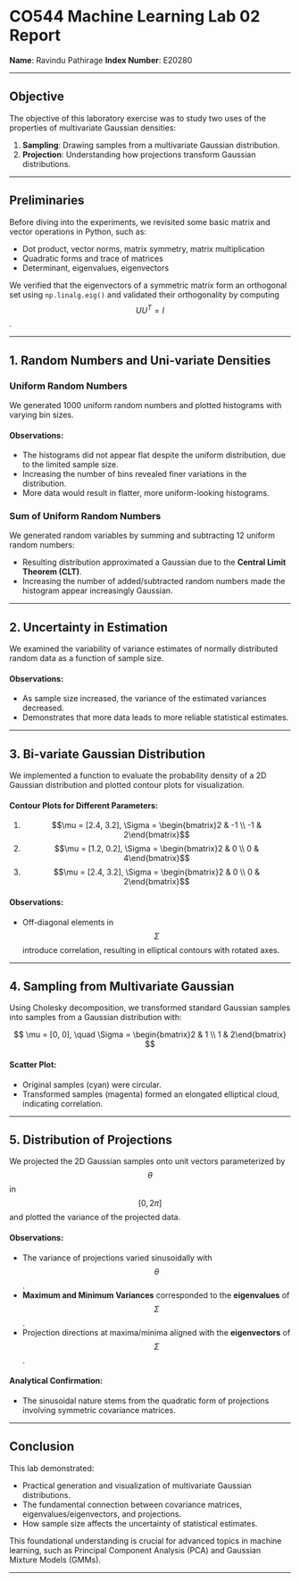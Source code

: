 # CO544 Machine Learning Lab 02 Report

**Name**: Ravindu Pathirage
**Index Number**: E20280

---

## Objective

The objective of this laboratory exercise was to study two uses of the properties of multivariate Gaussian densities:

1. **Sampling**: Drawing samples from a multivariate Gaussian distribution.
2. **Projection**: Understanding how projections transform Gaussian distributions.

---

## Preliminaries

Before diving into the experiments, we revisited some basic matrix and vector operations in Python, such as:

* Dot product, vector norms, matrix symmetry, matrix multiplication
* Quadratic forms and trace of matrices
* Determinant, eigenvalues, eigenvectors

We verified that the eigenvectors of a symmetric matrix form an orthogonal set using `np.linalg.eig()` and validated their orthogonality by computing $$U U^T = I$$.

---

## 1. Random Numbers and Uni-variate Densities

### Uniform Random Numbers

We generated 1000 uniform random numbers and plotted histograms with varying bin sizes.

#### Observations:

* The histograms did not appear flat despite the uniform distribution, due to the limited sample size.
* Increasing the number of bins revealed finer variations in the distribution.
* More data would result in flatter, more uniform-looking histograms.

### Sum of Uniform Random Numbers

We generated random variables by summing and subtracting 12 uniform random numbers:

* Resulting distribution approximated a Gaussian due to the **Central Limit Theorem (CLT)**.
* Increasing the number of added/subtracted random numbers made the histogram appear increasingly Gaussian.

---

## 2. Uncertainty in Estimation

We examined the variability of variance estimates of normally distributed random data as a function of sample size.

#### Observations:

* As sample size increased, the variance of the estimated variances decreased.
* Demonstrates that more data leads to more reliable statistical estimates.

---

## 3. Bi-variate Gaussian Distribution

We implemented a function to evaluate the probability density of a 2D Gaussian distribution and plotted contour plots for visualization.

#### Contour Plots for Different Parameters:

1. $$\mu = [2.4, 3.2], \Sigma = \begin{bmatrix}2 & -1 \\ -1 & 2\end{bmatrix}$$
2. $$\mu = [1.2, 0.2], \Sigma = \begin{bmatrix}2 & 0 \\ 0 & 4\end{bmatrix}$$
3. $$\mu = [2.4, 3.2], \Sigma = \begin{bmatrix}2 & 0 \\ 0 & 2\end{bmatrix}$$

#### Observations:

* Off-diagonal elements in $$\Sigma$$ introduce correlation, resulting in elliptical contours with rotated axes.

---

## 4. Sampling from Multivariate Gaussian

Using Cholesky decomposition, we transformed standard Gaussian samples into samples from a Gaussian distribution with:

$$
\mu = [0, 0], \quad \Sigma = \begin{bmatrix}2 & 1 \\ 1 & 2\end{bmatrix}
$$

#### Scatter Plot:

* Original samples (cyan) were circular.
* Transformed samples (magenta) formed an elongated elliptical cloud, indicating correlation.

---

## 5. Distribution of Projections

We projected the 2D Gaussian samples onto unit vectors parameterized by $$\theta$$ in $$[0, 2\pi]$$ and plotted the variance of the projected data.

#### Observations:

* The variance of projections varied sinusoidally with $$\theta$$.
* **Maximum and Minimum Variances** corresponded to the **eigenvalues** of $$\Sigma$$.
* Projection directions at maxima/minima aligned with the **eigenvectors** of $$\Sigma$$.

#### Analytical Confirmation:

* The sinusoidal nature stems from the quadratic form of projections involving symmetric covariance matrices.

---

## Conclusion

This lab demonstrated:

* Practical generation and visualization of multivariate Gaussian distributions.
* The fundamental connection between covariance matrices, eigenvalues/eigenvectors, and projections.
* How sample size affects the uncertainty of statistical estimates.

This foundational understanding is crucial for advanced topics in machine learning, such as Principal Component Analysis (PCA) and Gaussian Mixture Models (GMMs).

---
